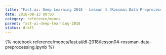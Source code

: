 ```yaml
---
title: "Fast.ai: Deep Learning 2018 - Lesson 4 (Rossman Data Preprocessing)"
date: 2018-08-13 00:00
category: reference/moocs
parent: fast-ai-deep-learning-2018
status: draft
---
```


{% notebook reference/moocs/fast.ai/dl-2018/lesson04-rossman-data-preprocessing.ipynb %}
